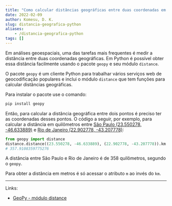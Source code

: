 ```yaml
---
title: "Como calcular distâncias geográficas entre duas coordenadas em Python"
date: 2022-02-09
author: Komesu, D. K.
slug: distancia-geografica-python
aliases:
    - /distancia-geografica-python
tags: []
---
```


Em análises geoespaciais, uma das tarefas mais frequentes é medir a distância entre duas coordenadas geográficas. Em Python é possível obter essa distância facilmente usando o pacote `geopy` e seu módulo `distance`.

<!--more-->

O pacote `geopy` é um cliente Python para trabalhar vários serviços web de geocodificação populares e inclui o módulo `distance` que tem funções para calcular distâncias geográficas.

Para instalar o pacote use o comando:

```sh
pip install geopy
```

Então, para calcular a distância geográfica entre dois pontos é preciso ter as coordenadas desses pontos. O código a seguir, por exemplo, para calcular a distância em quilômetros entre [São Paulo (23.550278, -46.633889)](https://geohack.toolforge.org/geohack.php?pagename=S%C3%A3o_Paulo¶ms=23_33_01_S_46_38_02_W_type:city_region:BR) e [Rio de Janeiro (22.902778, -43.207778)](https://geohack.toolforge.org/geohack.php?pagename=Rio_de_Janeiro¶ms=22_54_10_S_43_12_28_W_type:city_region:BR):

```python
from geopy import distance
distance.distance((23.550278, -46.633889), (22.902778, -43.207778)).km
# 357.9108359775276
```

A distância entre São Paulo e Rio de Janeiro é de 358 quilômetros, segundo o `geopy`.

Para obter a distância em metros é só acessar o atributo `m` ao invés do `km`.

---

Links:

- [GeoPy - módulo distance](https://geopy.readthedocs.io/en/stable/#module-geopy.distance)
